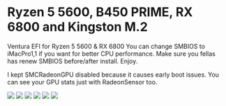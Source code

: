 # Ryzen 5 5600, B450 PRIME, RX 6800 and Kingston M.2
Ventura EFI for Ryzen 5 5600 &amp; RX 6800
You can change SMBIOS to iMacPro1,1 if you want for better CPU performance. Make sure you fellas has renew SMBIOS before/after install. Enjoy.

I kept SMCRadeonGPU disabled because it causes early boot issues. You can see your GPU stats just with RadeonSensor too.

![](https://www.technopat.net/sosyal/eklenti/1670106533595-png.1591759/)
![](https://www.technopat.net/sosyal/eklenti/1670066195669-png.1591748/)
![](https://www.technopat.net/sosyal/eklenti/ekran-resmi-2022-12-03-14-39-22-png.1591780/)
![](https://www.technopat.net/sosyal/eklenti/ekran-resmi-2022-12-03-14-39-30-png.1591782/)
![](https://www.technopat.net/sosyal/eklenti/ekran-resmi-2022-12-03-14-39-36-png.1591783/)
![](https://www.technopat.net/sosyal/eklenti/ekran-resmi-2022-12-03-14-41-24-png.1591786/)
